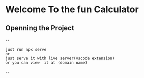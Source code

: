 
# Welcome To the fun Calculator



## Openning the Project
-- 
    

    just run npx serve
    or 
    just serve it with live server(vscode extension)
    or you can view  it at (domain name)
--



